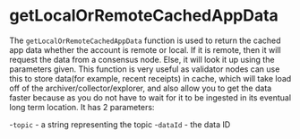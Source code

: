 # getLocalOrRemoteCachedAppData

The `getLocalOrRemoteCachedAppData` function is used to return the cached app data whether the account is remote or local. If it is remote, then it will request the data from a consensus node. Else, it will look it up using the parameters given. This function is very useful as validator nodes can use this to store data(for example, recent receipts) in cache, which will take load off of the archiver/collector/explorer, and also allow you to get the data faster because as you do not have to wait for it to be ingested in its eventual long term location. It has 2 parameters:

-`topic` - a string representing the topic
-`dataId` - the data ID
